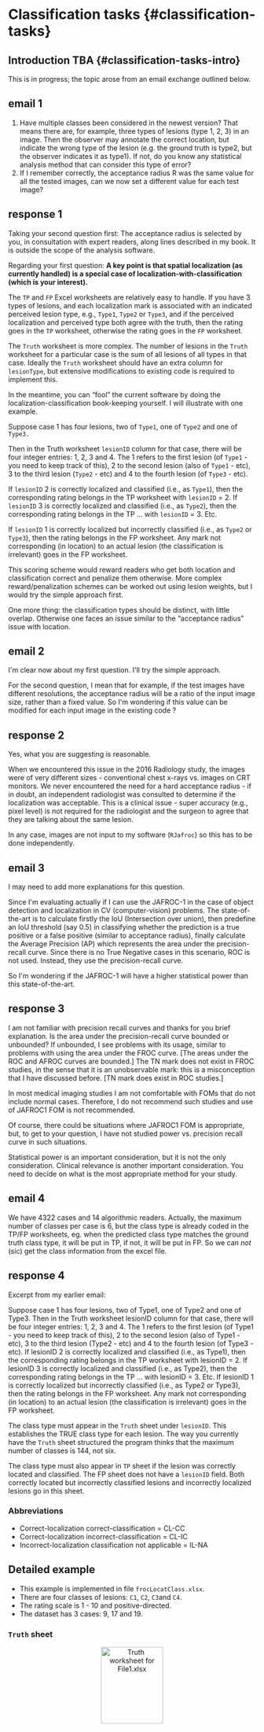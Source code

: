 # Classification tasks {#classification-tasks}




## Introduction TBA {#classification-tasks-intro}

This is in progress; the topic arose from an email exchange outlined below.

## email 1

1) Have multiple classes been considered in the newest version? That means there are, for example, three types of lesions (type 1, 2, 3) in an image. Then the observer may annotate the correct location, but indicate the wrong type of the lesion (e.g. the ground truth is type2, but the observer indicates it as type1).
If not, do you know any statistical analysis method that can consider this type of error?
2) If I remember correctly, the acceptance radius R was the same value for all the tested images, can we now set a different value for each test image?


## response 1
Taking your second question first:
The acceptance radius is selected by you, in consultation with expert readers, along lines described in my book. It is outside the scope of the analysis software.

Regarding your first question:
**A key point is that spatial localization (as currently handled) is a special case of localization-with-classification (which is your interest).** 

The `TP` and `FP` Excel worksheets are relatively easy to handle. If you have 3 types of lesions, and each localization mark is associated with an indicated perceived lesion type, e.g., `Type1`, `Type2` or `Type3`, and if the perceived localization and perceived type both agree with the truth, then the rating goes in the `TP` worksheet, otherwise the rating goes in the `FP` worksheet. 

The `Truth` worksheet is more complex. The number of lesions in the `Truth` worksheet for a particular case is the sum of all lesions of all types in that case. Ideally the `Truth` worksheet should have an extra column for `lesionType`, but extensive modifications to existing code is required to implement this.

In the meantime, you can “fool” the current software by doing the localization-classification book-keeping yourself. I will illustrate with one example.

Suppose case 1 has four lesions, two of `Type1`, one of `Type2` and one of `Type3.` 

Then in the Truth worksheet `lesionID` column for that case, there will be four integer entries: 1, 2, 3 and 4. The 1 refers to the first lesion (of `Type1` - you need to keep track of this), 2 to the second lesion (also of `Type1` - etc), 3 to the third lesion (`Type2` - etc) and 4 to the fourth lesion (of `Type3` - etc).

If `lesionID` 2 is correctly localized and classified (i.e., as `Type1`), then the corresponding rating belongs in the TP worksheet with `lesionID` = 2. 
If `lesionID` 3 is correctly localized and classified (i.e., as `Type2`), then the corresponding rating belongs in the TP …  with `lesionID` = 3. 
Etc.

If `lesionID` 1 is correctly localized but incorrectly classified (i.e., as `Type2` or `Type3`), then the rating belongs in the FP worksheet. 
Any mark not corresponding (in location) to an actual lesion (the classification is irrelevant) goes in the FP worksheet.

This scoring scheme would reward readers who get both location and classification correct and penalize them otherwise. More complex reward/penalization schemes can be worked out using lesion weights, but I would try the simple approach first.

One more thing: the classification types should be distinct, with little overlap. Otherwise one faces an issue similar to the “acceptance radius” issue with location.



## email 2

I'm clear now about my first question. I'll try the simple approach.

For the second question, I mean that for example, if the test images have different resolutions, the acceptance radius will be a ratio of the input image size, rather than a fixed value.
So I'm wondering if this value can be modified for each input image in the existing code ?


## response 2
Yes, what you are suggesting is reasonable. 

When we encountered this issue in the 2016 Radiology study, the images were of very different sizes - conventional chest x-rays vs. images on CRT monitors. We never encountered the need for a hard acceptance radius - if in doubt, an independent radiologist was consulted to determine if the localization was acceptable. This is a clinical issue - super accuracy (e.g., pixel level) is not required for the radiologist and the surgeon to agree that they are talking about the same lesion.

In any case, images are not input to my software (`RJafroc`) so this has to be done independently.

## email 3

I may need to add more explanations for this question. 

Since I'm evaluating actually if I can use the JAFROC-1 in the case of object detection and localization in CV (computer-vision) problems.
The state-of-the-art is to calculate firstly the IoU (Intersection over union), then predefine an IoU threshold (say 0.5) in classifying whether the prediction is a true positive or a false positive (similar to acceptance radius), finally calculate the Average Precision (AP) which represents the area under the precision-recall curve.
Since there is no True Negative cases in this scenario, ROC is not used. Instead, they use the precision-recall curve.

So I'm wondering if the JAFROC-1 will have a higher statistical power than this state-of-the-art.

## response 3

I am not familiar with precision recall curves and thanks for you brief explanation. Is the area under the precision-recall curve bounded or unbounded? If unbounded, I see problems with its usage, similar to problems with using the area under the FROC curve. [The areas under the ROC and AFROC curves are bounded.] The TN mark does not exist in FROC studies, in the sense that it is an unobservable mark: this is a misconception that I have discussed before. [TN mark does exist in ROC studies.]

In most medical imaging studies I am not comfortable with FOMs that do not include normal cases. Therefore, I do not recommend such studies and use of JAFROC1 FOM is not recommended. 

Of course, there could be situations where JAFROC1 FOM is appropriate, but, to get to your question, I have not studied power vs. precision recall curve in such situations.

Statistical power is an important consideration, but it is not the only consideration. Clinical relevance is another important consideration. You need to decide on what is the most appropriate method for your study.


## email 4
We have 4322 cases and 14 algorithmic readers. Actually, the maximum number of classes per case is 6, but the class type is already coded in the TP/FP worksheets, eg. when the predicted class type matches the ground truth class type, it will be put in TP, if not, it will be put in FP. So we can *not* (sic) get the class information from the excel file. 

## response 4
Excerpt from my earlier email: 

>
Suppose case 1 has four lesions, two of Type1, one of Type2 and one of Type3.
Then in the Truth worksheet lesionID column for that case, there will be four integer entries: 1, 2, 3 and 4. The 1 refers to the first lesion (of Type1 - you need to keep track of this), 2 to the second lesion (also of Type1 - etc), 3 to the third lesion (Type2 - etc) and 4 to the fourth lesion (of Type3 - etc).
If lesionID 2 is correctly localized and classified (i.e., as Type1), then the corresponding rating belongs in the TP worksheet with lesionID = 2. If lesionID 3 is correctly localized and classified (i.e., as Type2), then the corresponding rating belongs in the TP … with lesionID = 3. Etc.
If lesionID 1 is correctly localized but incorrectly classified (i.e., as Type2 or Type3), then the rating belongs in the FP worksheet. Any mark not corresponding (in location) to an actual lesion (the classification is irrelevant) goes in the FP worksheet.

The class type must appear in the `Truth` sheet under `lesionID`. This establishes the TRUE class type for each lesion. The way you currently have the `Truth` sheet structured the program thinks that the maximum number of classes is 144, not six.

The class type must also appear in `TP` sheet if the lesion was correctly located and classified. The FP sheet does not have a `lesionID` field. Both correctly located but incorrectly classified lesions and incorrectly localized lesions go in this sheet. 


### Abbreviations
* Correct-localization correct-classification = CL-CC
* Correct-localization incorrect-classification = CL-IC
* Incorrect-localization classification not applicable = IL-NA


## Detailed example
* This example is implemented in file `frocLocatClass.xlsx`. 
* There are four classes of lesions: `C1`, `C2`, `C3`and `C4`.
* The rating scale is 1 - 10 and positive-directed. 
* The dataset has 3 cases: 9, 17 and 19. 

### `Truth` sheet
<div class="figure" style="text-align: center">
<img src="images/classification/File1Truth.png" alt="Truth worksheet for File1.xlsx" width="50%" height="20%" />
<p class="caption">(\#fig:File1Truth)Truth worksheet for File1.xlsx</p>
</div>

* Case 9 has two lesions, with classes `C1` and `C4`. 
* Case 17 has four lesions, with classes `C1`, `C2`, `C3`and `C4`. 
* Case 19 has one lesion, with class `C2`. 

### `TP` sheet
<div class="figure" style="text-align: center">
<img src="images/classification/File1TP.png" alt="TP worksheet for File1.xlsx" width="50%" height="20%" />
<p class="caption">(\#fig:File1TP)TP worksheet for File1.xlsx</p>
</div>

* This holds CL-CC marks. 

#### Case 9
* Lesion `C1`, `lesionID` = 1, CL-CC mark rated 5. 

#### Case 17
* Lesion `C1`, `lesionID` = 1, CL-CC mark rated 6.1. 
* Lesion `C2`, `lesionID` = 2, CL-CC mark rated 7.1. 
* Lesion `C4`, `lesionID` = 4, CL-CC mark rated 2.3. 

#### Case 19
* None.  

### `FP` sheet
<div class="figure" style="text-align: center">
<img src="images/classification/File1FP.png" alt="FP worksheet for File1.xlsx" width="50%" height="20%" />
<p class="caption">(\#fig:File1FP)FP worksheet for File1.xlsx</p>
</div>

* This holds IL-NA and CL-IC marks. 

#### Case 9
* CL-IC mark rated 5.5, `C2` classified as `C3`. This misclassification is especially bad as `C3` does not exist on this case. 
* IL-NA mark rated 1.2. 

#### Case 17
* CL-IC mark rated 7, `C3` classified as `C2`. 
* IL-NA mark rated 2.3. 
* IL-NA mark rated 2.1. 


#### Case 19
* IL-NA mark rated 1.4. 
* CL-IC mark rated 6.1, `C2` classified as `C3`. 

### Code file this file


```r
fileName <- "R/CH83-ClassificationTask/File1.xlsx"
x <- DfReadDataFile(fileName = fileName)
x$ratings$NL[1,1,,]
#>      [,1] [,2] [,3]
#> [1,]  5.5  1.2 -Inf
#> [2,]  7.0  2.3  2.1
#> [3,]  1.4  6.1 -Inf
x$ratings$LL[1,1,,]
#>      [,1] [,2] [,3] [,4]
#> [1,]  5.0 -Inf -Inf -Inf
#> [2,]  6.1  7.1 -Inf  2.3
#> [3,]  5.7 -Inf -Inf -Inf
```

The FOM is shown next:

```r
print(UtilFigureOfMerit(x, FOM = "wAFROC1"))
#>           rdr1
#> trt1 0.2361111
```

### Code file 2
I increased the LL rating for case 19 to 10; this should increase the FOM.

<div class="figure" style="text-align: center">
<img src="images/classification/File2TP.png" alt="TP worksheet for File2.xlsx" width="50%" height="20%" />
<p class="caption">(\#fig:File2TP)TP worksheet for File2.xlsx</p>
</div>



```r
fileName <- "R/CH83-ClassificationTask/File2.xlsx"
x <- DfReadDataFile(fileName = fileName)
print(UtilFigureOfMerit(x, FOM = "wAFROC1"))
#>           rdr1
#> trt1 0.4583333
```


### Code file 3
Starting with original file, I transferred a CL-IC for case 17 to the TP sheet. This should increase the FOM as credit is given for CL-CC.

<div class="figure" style="text-align: center">
<img src="images/classification/File3TP.png" alt="TP and FP worksheets for File3.xlsx" width="50%" height="20%" /><img src="images/classification/File3FP.png" alt="TP and FP worksheets for File3.xlsx" width="50%" height="20%" />
<p class="caption">(\#fig:File3TPFP)TP and FP worksheets for File3.xlsx</p>
</div>




```r
fileName <- "R/CH83-ClassificationTask/File3.xlsx"
x <- DfReadDataFile(fileName = fileName)
print(UtilFigureOfMerit(x, FOM = "wAFROC1"))
#>           rdr1
#> trt1 0.5277778
```


## Discussion{#classification-tasks-discussion}
### Detritus
This project started with an idea on how to extend localization analysis software (RJafroc) to localization-classification tasks. I exchanged several emails with Dr. Lu discussing this. Since this is new research the required data format is not in the RJafroc-documentation. I thought I provided clear instructions, but I did assume familiarity with localization task analysis.

The class type has to be coded as sequential integers starting with 1: e.g., 1, 2, 3, 4, 5, 6. These go in the lesion ID column of the Truth sheet. If a case has class 3 and 5 lesions, there will be two entries    The 1 means the lesion with class 1, etc. If class 2 is incorrectly located or correctly located but incorrectly classified, there will be an entry for this case in the FP sheet. 

The same integers need to be used in the TP sheet. If lesion 3 is correctly located and classified then you will have an entry with 3 in the lesion ID field. 

PS: 
The class has to be coded as sequential integers starting with 1: e.g., 1, 2, 3, 4, 5, 6. If a case has two lesions, one of class 3 and the other of class 5, then there will be two entries for this case, one with lesionID = 3 and the other with lesionID = 5.  Another case with 6 lesions, all of distinct classes, will have 6 rows on entries under LesionID. 


The 1 means the lesion with class 1, etc. If class 2 is incorrectly located or correctly located but incorrectly classified, there will be an entry for this case in the FP sheet. 

The same integers need to be used in the TP sheet. If lesion 3 is correctly located and classified then you will have an entry with 3 in the lesion ID field.

## References {#classification-tasks--references}

